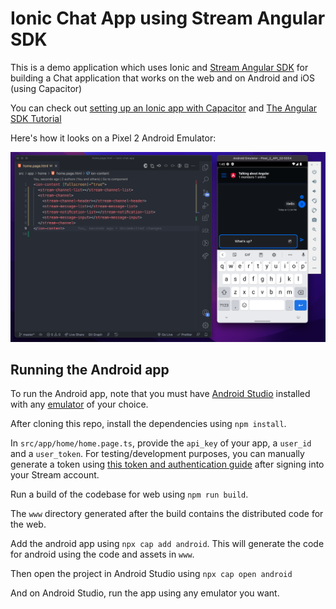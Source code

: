 # Ionic Chat App using Stream Angular SDK

This is a demo application which uses Ionic and [Stream Angular SDK](https://staging.getstream.io/chat/docs/sdk/angular/) for building a Chat application that works on the web and on Android and iOS (using Capacitor)

You can check out [setting up an Ionic app with Capacitor](https://capacitorjs.com/docs/getting-started/with-ionic) and [The Angular SDK Tutorial](https://github.com/GetStream/stream-chat-angular/blob/master/tutorial/tutorial.md)

Here's how it looks on a Pixel 2 Android Emulator:

![Android Emulator screenshot](./ionic-angular-android-screenshot.png)

## Running the Android app

To run the Android app, note that you must have [Android Studio](https://developer.android.com/studio) installed with any [emulator](https://developer.android.com/studio/run/emulator?gclid=CjwKCAiA5t-OBhByEiwAhR-hmwEljX5xdBFusj6lmJlqydmDF37gOcjCDlsqi7nVTfn-QPINS6fmGxoCjl0QAvD_BwE&gclsrc=aw.ds) of your choice.

After cloning this repo, install the dependencies using `npm install`.

In `src/app/home/home.page.ts`, provide the `api_key` of your app, a `user_id` and a `user_token`. For testing/development purposes, you can manually generate a token using [this token and authentication guide](https://getstream.io/chat/docs/react/tokens_and_authentication/#manually-generating-tokens) after signing into your Stream account.

Run a build of the codebase for web using `npm run build`.

The `www` directory generated after the build contains the distributed code for the web.

Add the android app using `npx cap add android`. This will generate the code for android using the code and assets in `www`.

Then open the project in Android Studio using `npx cap open android`

And on Android Studio, run the app using any emulator you want.

<!-- ## Set Up Your Ionic Environment

To set up your environment, you will need [Node.js](https://nodejs.org/en/) and [Ionic CLI](https://ionicframework.com/docs/intro/cli) installed globally.

Create a new ionic application using the CLI:

```bash
ionic start
```

For the framework, choose Angular. Give your project a name, and choose a blank template.

### Install Dependencies

This app uses [Capacitor with Ionic](https://capacitorjs.com/docs/getting-started/with-ionic) as a native runtimne. So we need the following:

```bash
npm install @capacitor/app @capacitor/haptics @capacitor/keyboard @capacitor/status-bar
npm install @capacitor/android @capacitor/ios
```

The first line consists of plugins required for capacitor to work and for best user experience.

The second line consists of plugins required for our native environments. -->
